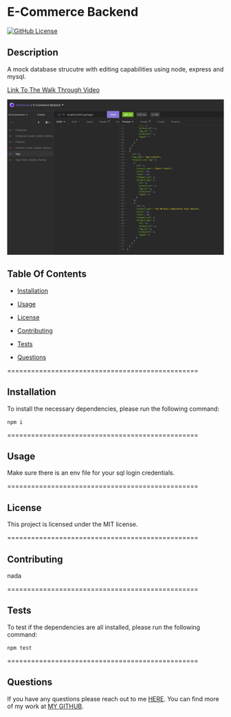 # E-Commerce Backend
[![GitHub License](https://img.shields.io/badge/license-MIT-blue.svg)](https://opensource.org/licenses/MIT)

## Description

A mock database strucutre with editing capabilities using node, express and mysql.

[Link To The Walk Through Video](https://drive.google.com/file/d/1yNrxV9UzUTySx4zgvpsuQHnr3vqMOktn/view?usp=sharing)

[![screenshot](./img/screenshot.png)](https://drive.google.com/file/d/1yNrxV9UzUTySx4zgvpsuQHnr3vqMOktn/view?usp=sharing)

  ## Table Of Contents

* [Installation](#!installation)

* [Usage](#usage)

* [License](#license)

* [Contributing](#contributing)

* [Tests](#tests)

* [Questions](#questions)

================================================

## Installation

To install the necessary dependencies, please run the following command:

```
npm i
```

================================================

## Usage

Make sure there is an env file for your sql login credentials.

================================================

## License

This project is licensed under the MIT license.

================================================

## Contributing

nada

================================================

## Tests

To test if the dependencies are all installed, please run the following command:

```
npm test
```

================================================

## Questions

If you have any questions please reach out to me [HERE](mailto:joshwatkinssfs@gmail.com). You can find more of my work at [MY GITHUB](https://www.github.com/joshuakwatkins/).


